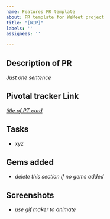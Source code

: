 ```yaml
---
name: Features PR template
about: PR template for WeMeet project
title: "[WIP]"
labels: ''
assignees: ''

---
```


## Description of PR
*Just one sentence*

## Pivotal tracker Link
[*title of PT card*](url)

## Tasks
- *xyz*

## Gems added
- *delete this section if no gems added*

## Screenshots 
- *use gif maker to animate*
